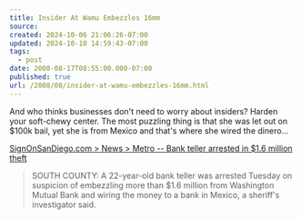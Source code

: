 ```yaml
---
title: Insider At Wamu Embezzles 16mm
source: 
created: 2024-10-06 21:06:26-07:00
updated: 2024-10-10 14:59:43-07:00
tags:
  - post
date: 2008-08-17T08:55:00.000-07:00
published: true
url: /2008/08/insider-at-wamu-embezzles-16mm.html
---
```



And who thinks businesses don't need to worry about insiders? Harden your soft-chewy center. The most puzzling thing is that she was let out on $100k bail, yet she is from Mexico and that's where she wired the dinero...  
  
[SignOnSanDiego.com > News > Metro -- Bank teller arrested in $1.6 million theft](https://www.signonsandiego.com/news/metro/20080807-0724-1bo07tellerarrested.html)  

> SOUTH COUNTY: A 22-year-old bank teller was arrested Tuesday on suspicion of embezzling more than $1.6 million from Washington Mutual Bank and wiring the money to a bank in Mexico, a sheriff's investigator said.